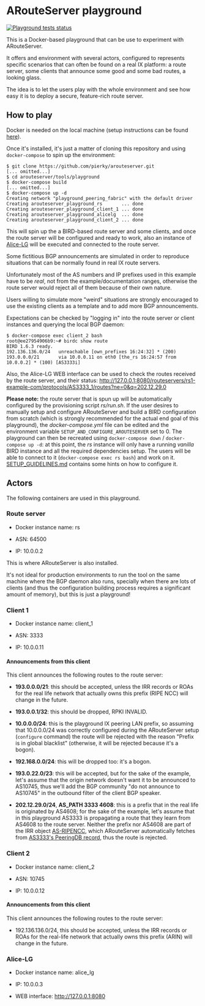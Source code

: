 # ARouteServer playground

[![Playground tests status](https://github.com/pierky/arouteserver/workflows/Playground%20tests/badge.svg)](https://github.com/pierky/arouteserver/actions?query=workflow%3A%22Playground+tests%22)

This is a Docker-based playground that can be use to experiment with ARouteServer.

It offers and environment with several actors, configured to represents specific scenarios that can often be found on a real IX platform: a route server, some clients that announce some good and some bad routes, a looking glass.

The idea is to let the users play with the whole environment and see how easy it is to deploy a secure, feature-rich route server.

## How to play

Docker is needed on the local machine (setup instructions can be found [here](https://docs.docker.com/get-docker/)).

Once it's installed, it's just a matter of cloning this repository and using `docker-compose` to spin up the environment:

```
$ git clone https://github.com/pierky/arouteserver.git
[... omitted...]
$ cd arouteserver/tools/playground
$ docker-compose build
[... omitted...]
$ docker-compose up -d
Creating network "playground_peering_fabric" with the default driver
Creating arouteserver_playground_rs       ... done
Creating arouteserver_playground_client_1 ... done
Creating arouteserver_playground_alicelg  ... done
Creating arouteserver_playground_client_2 ... done
```

This will spin up the a BIRD-based route server and some clients, and once the route server will be configured and ready to work, also an instance of [Alice-LG](https://github.com/alice-lg/alice-lg) will be executed and connected to the route server.

Some fictitious BGP announcements are simulated in order to reproduce situations that can be normally found in real IX route servers.

Unfortunately most of the AS numbers and IP prefixes used in this example have to be *real*, not from the example/documentation ranges, otherwise the route server would reject all of them because of their own nature.

Users willing to simulate more "weird" situations are strongly encouraged to use the existing clients as a template and to add more BGP announcements.

Expectations can be checked by "logging in" into the route server or client instances and querying the local BGP daemon:

```
$ docker-compose exec client_2 bash
root@ee27954906b9:~# birdc show route
BIRD 1.6.3 ready.
192.136.136.0/24   unreachable [own_prefixes 16:24:32] * (200)
193.0.0.0/21       via 10.0.0.11 on eth0 [the_rs 16:24:57 from 10.0.0.2] * (100) [AS3333i]
```

Also, the Alice-LG WEB interface can be used to check the routes received by the route server, and their status: http://127.0.0.1:8080/routeservers/rs1-example-com/protocols/AS3333_1/routes?ne=0&q=202.12.29.0

**Please note:** the route server that is spun up will be automatically configured by the provisioning script *rs/run.sh*.
If the user desires to manually setup and configure ARouteServer and build a BIRD configuration from scratch (which is strongly recommended for the actual end goal of this playground), the *docker-compose.yml* file can be edited and the environment variable `SETUP_AND_CONFIGURE_AROUTESERVER` set to 0. The playground can then be recreated using `docker-compose down` / `docker-compose up -d`: at this point, the *rs* instance will only have a running *vanilla* BIRD instance and all the required dependencies setup. The users will be able to connect to it (`docker-compose exec rs bash`) and work on it. [SETUP_GUIDELINES.md](SETUP_GUIDELINES.md) contains some hints on how to configure it.

## Actors

The following containers are used in this playground.

### Route server

- Docker instance name: rs

- ASN: 64500

- IP: 10.0.0.2

This is where ARouteServer is also installed.

It's not ideal for production environments to run the tool on the same machine where the BGP daemon also runs, specially when there are lots of clients (and thus the configuration building process requires a significant amount of memory), but this is just a playground!

### Client 1

- Docker instance name: client_1

- ASN: 3333

- IP: 10.0.0.11

#### Announcements from this client

This client announces the following routes to the route server:

- **193.0.0.0/21**: this should be accepted, unless the IRR records or ROAs for the real life network that actually owns this prefix (RIPE NCC) will change in the future.

- **193.0.0.1/32**: this should be dropped, RPKI INVALID.

- **10.0.0.0/24**: this is the playground IX peering LAN prefix, so assuming that 10.0.0.0/24 was correctly configured during the ARouteServer setup (`configure` command) the route will be rejected with the reason "Prefix is in global blacklist" (otherwise, it will be rejected because it's a bogon).

- **192.168.0.0/24**: this will be dropped too: it's a bogon.

- **193.0.22.0/23**: this will be accepted, but for the sake of the example, let's assume that the origin network doesn't want it to be announced to AS10745, thus we'll add the BGP community "do not announce to AS10745" in the outbound filter of the client BGP speaker.

- **202.12.29.0/24**, **AS_PATH 3333 4608**: this is a prefix that in the real life is originated by AS4608; for the sake of the example, let's assume that in this playground AS3333 is propagating a route that they learn from AS4608 to the route server. Neither the prefix nor AS4608 are part of the IRR object [AS-RIPENCC](https://apps.db.ripe.net/db-web-ui/lookup?source=ripe&key=AS-RIPENCC&type=as-set), which ARouteServer automatically fetches from [AS3333's PeeringDB record](https://www.peeringdb.com/asn/3333), thus the route is rejected.

### Client 2

- Docker instance name: client_2

- ASN: 10745

- IP: 10.0.0.12

#### Announcements from this client

This client announces the following routes to the route server:

- 192.136.136.0/24, this should be accepted, unless the IRR records or ROAs for the real-life network that actually owns this prefix (ARIN) will change in the future.

### Alice-LG

- Docker instance name: alice_lg

- IP: 10.0.0.3

- WEB interface: http://127.0.0.1:8080
